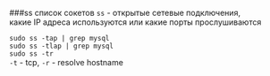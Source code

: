 ###ss
список сокетов `ss` - открытые сетевые подключения,  
какие IP адреса используются или какие порты прослушиваются

```sudo ss -tap | grep mysql```  
```sudo ss -tlap | grep mysql```  
`sudo ss -tr`  
`-t` - tcp, `-r` - resolve hostname